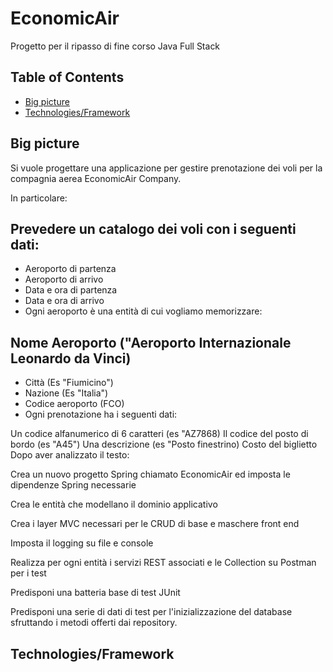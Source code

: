 # EconomicAir
Progetto per il ripasso di fine corso Java Full Stack

## Table of Contents 
- [Big picture](#Big-picture)
- [Technologies/Framework](#Technologies/Framework)

## Big picture
Si vuole progettare una applicazione per gestire prenotazione dei voli per la compagnia aerea EconomicAir Company.

In particolare:

## Prevedere un catalogo dei voli con i seguenti dati:

- Aeroporto di partenza
- Aeroporto di arrivo
- Data e ora di partenza
- Data e ora di arrivo
- Ogni aeroporto è una entità di cui vogliamo memorizzare:

## Nome Aeroporto ("Aeroporto Internazionale Leonardo da Vinci)
- Città (Es "Fiumicino")
- Nazione (Es "Italia")
- Codice aeroporto (FCO)
- Ogni prenotazione ha i seguenti dati:

Un codice alfanumerico di 6 caratteri (es "AZ7868)
Il codice del posto di bordo (es "A45")
Una descrizione (es "Posto finestrino)
Costo del biglietto
Dopo aver analizzato il testo:

Crea un nuovo progetto Spring chiamato EconomicAir ed imposta le dipendenze Spring necessarie

Crea le entità che modellano il dominio applicativo

Crea i layer MVC necessari per le CRUD di base e maschere front end

Imposta il logging su file e console

Realizza per ogni entità i servizi REST associati e le Collection su Postman per i test

Predisponi una batteria base di test JUnit

Predisponi una serie di dati di test per l'inizializzazione del database sfruttando i metodi offerti dai repository.

## Technologies/Framework